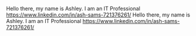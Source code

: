 Hello there, my name is Ashley. I am an IT Professional https://www.linkedin.com/in/ash-sams-721376261/
Hello there, my name is Ashley. I am an IT Professional https://www.linkedin.com/in/ash-sams-721376261/
